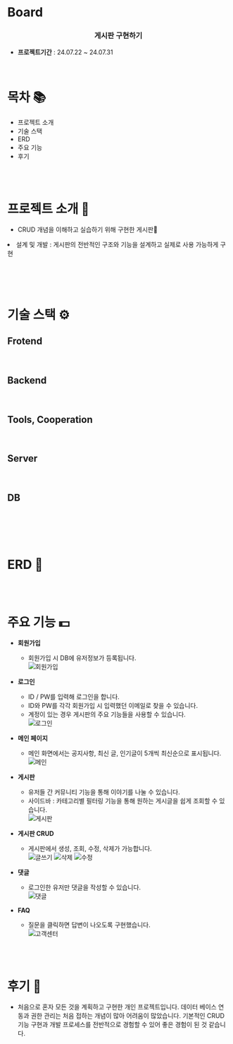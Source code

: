 # Board

<h3 align="center"><strong>게시판 구현하기</strong></h3>


- **프로젝트기간** : 24.07.22 ~ 24.07.31

<br/>

# 목차 📚
- <a>프로젝트 소개</a>
- <a>기술 스택
- <a>ERD
- <a>주요 기능
- <a>후기</a>

<br/>
<br/>

# 프로젝트 소개 🔎

- CRUD 개념을 이해하고 실습하기 위해 구현한 게시판💱
<li>설계 및 개발 : 게시판의 전반적인 구조와 기능을 설계하고 실제로 사용 가능하게 구현</li>
  <br/>
  <br/>


<br/>
<br/>

# 기술 스택 ⚙

## Frotend


<br/>

## Backend


<br/>

## Tools, Cooperation


<br/>

## Server


<br/>

## DB


<br/>


<br/><br/>

# ERD 📝



<br/><br/>
# 주요 기능 💵
- **회원가입**
  - 회원가입 시 DB에 유저정보가 등록됩니다.<br/>
  ![회원가입](https://github.com/user-attachments/assets/f6020ec2-d70d-4f64-91e5-f49db26c294e)

- **로그인**
  - ID / PW를 입력해 로그인을 합니다.
  - ID와 PW를 각각 회원가입 시 입력했던 이메일로 찾을 수 있습니다.
  - 계정이 있는 경우 게시판의 주요 기능들을 사용할 수 있습니다.<br>
  ![로그인](https://github.com/user-attachments/assets/c0f96473-03c9-46cf-8083-9831f58f7552)
  
- **메인 페이지**
  - 메인 화면에서는 공지사항, 최신 글, 인기글이 5개씩 최신순으로 표시됩니다.<br>
  ![메인](https://github.com/user-attachments/assets/216d2824-3ae0-47fe-9c10-ce86f2e3dfbd)

- **게시판**
  - 유저들 간 커뮤니티 기능을 통해 이야기를 나눌 수 있습니다.
  - 사이드바 : 카테고리별 필터링 기능을 통해 원하는 게시글을 쉽게 조회할 수 있습니다.<br>
  ![게시판](https://github.com/user-attachments/assets/0d011678-b161-4f8d-923c-169528362b71)

- **게시판 CRUD**
  - 게시판에서 생성, 조회, 수정, 삭제가 가능합니다.<br>
  ![글쓰기](https://github.com/user-attachments/assets/947d763f-a04f-443c-9c93-51a025f8e096)
  ![삭제](https://github.com/user-attachments/assets/cee1d8d8-92dd-40f5-9be7-567bcd8c094a)
  ![수정](https://github.com/user-attachments/assets/c1285e1c-f436-4ecd-ad20-a226cfafbaee)
  
- **댓글**
  - 로그인한 유저만 댓글을 작성할 수 있습니다.<br>
  ![댓글](https://github.com/user-attachments/assets/15df5aa4-e6ee-42c3-9e05-70bc0136c872)

- **FAQ**
  - 질문을 클릭하면 답변이 나오도록 구현했습니다.<br>
  ![고객센터](https://github.com/user-attachments/assets/6089d39e-f6e1-4852-84ac-219b77c0afa7)
    
<br/>
<br/>

# 후기 🧐
- 처음으로 혼자 모든 것을 계획하고 구현한 개인 프로젝트입니다. 데이터 베이스 연동과 권한 관리는 처음 접하는 개념이 많아 어려움이 많았습니다. 기본적인 CRUD 기능 구현과 개발 프로세스를 전반적으로 경험할 수 있어 좋은 경험이 된 것 같습니다.
<br/><br/>
